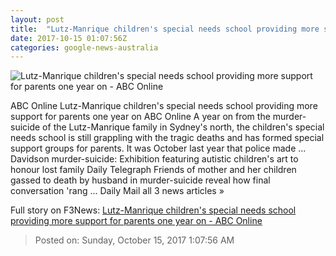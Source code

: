 ```yaml
---
layout: post
title:  "Lutz-Manrique children's special needs school providing more support for parents one year on - ABC Online"
date: 2017-10-15 01:07:56Z
categories: google-news-australia
---
```


![Lutz-Manrique children's special needs school providing more support for parents one year on - ABC Online](http://www.abc.net.au/news/image/7940680-1x1-700x700.jpg)

ABC Online Lutz-Manrique children's special needs school providing more support for parents one year on ABC Online A year on from the murder-suicide of the Lutz-Manrique family in Sydney's north, the children's special needs school is still grappling with the tragic deaths and has formed special support groups for parents. It was October last year that police made ... Davidson murder-suicide: Exhibition featuring autistic children's art to honour lost family Daily Telegraph Friends of mother and her children gassed to death by husband in murder-suicide reveal how final conversation 'rang ... Daily Mail all 3 news articles »


Full story on F3News: [Lutz-Manrique children's special needs school providing more support for parents one year on - ABC Online](http://www.f3nws.com/n/aCmMEF)

> Posted on: Sunday, October 15, 2017 1:07:56 AM
